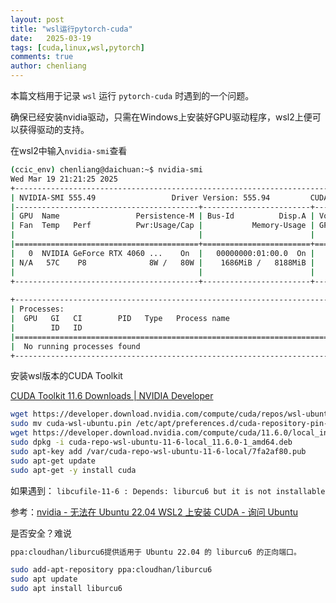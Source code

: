```yaml
---
layout: post
title: "wsl运行pytorch-cuda"
date:   2025-03-19
tags: [cuda,linux,wsl,pytorch]
comments: true
author: chenliang
---
```


本篇文档用于记录 `wsl` 运行 `pytorch-cuda` 时遇到的一个问题。

<!-- more -->

确保已经安装nvidia驱动，只需在Windows上安装好GPU驱动程序，wsl2上便可以获得驱动的支持。

在wsl2中输入`nvidia-smi`查看

```bash
(ccic_env) chenliang@daichuan:~$ nvidia-smi
Wed Mar 19 21:21:25 2025       
+-----------------------------------------------------------------------------------------+
| NVIDIA-SMI 555.49                 Driver Version: 555.94         CUDA Version: 12.5     |
|-----------------------------------------+------------------------+----------------------+
| GPU  Name                 Persistence-M | Bus-Id          Disp.A | Volatile Uncorr. ECC |
| Fan  Temp   Perf          Pwr:Usage/Cap |           Memory-Usage | GPU-Util  Compute M. |
|                                         |                        |               MIG M. |
|=========================================+========================+======================|
|   0  NVIDIA GeForce RTX 4060 ...    On  |   00000000:01:00.0  On |                  N/A |
| N/A   57C    P8              8W /   80W |    1686MiB /   8188MiB |     34%      Default |
|                                         |                        |                  N/A |
+-----------------------------------------+------------------------+----------------------+
                                                                                         
+-----------------------------------------------------------------------------------------+
| Processes:                                                                              |
|  GPU   GI   CI        PID   Type   Process name                              GPU Memory |
|        ID   ID                                                               Usage      |
|=========================================================================================|
|  No running processes found                                                             |
+-----------------------------------------------------------------------------------------+
```

安装wsl版本的CUDA Toolkit

[CUDA Toolkit 11.6 Downloads | NVIDIA Developer](https://developer.nvidia.com/cuda-11-6-0-download-archive?target_os=Linux&target_arch=x86_64&Distribution=WSL-Ubuntu&target_version=2.0&target_type=deb_local)

```bash
wget https://developer.download.nvidia.com/compute/cuda/repos/wsl-ubuntu/x86_64/cuda-wsl-ubuntu.pin
sudo mv cuda-wsl-ubuntu.pin /etc/apt/preferences.d/cuda-repository-pin-600
wget https://developer.download.nvidia.com/compute/cuda/11.6.0/local_installers/cuda-repo-wsl-ubuntu-11-6-local_11.6.0-1_amd64.deb
sudo dpkg -i cuda-repo-wsl-ubuntu-11-6-local_11.6.0-1_amd64.deb
sudo apt-key add /var/cuda-repo-wsl-ubuntu-11-6-local/7fa2af80.pub
sudo apt-get update
sudo apt-get -y install cuda
```

如果遇到： `libcufile-11-6 : Depends: liburcu6 but it is not installable`

参考：[nvidia - 无法在 Ubuntu 22.04 WSL2 上安装 CUDA - 询问 Ubuntu](https://askubuntu.com/questions/1407962/unable-to-install-cuda-on-ubuntu-22-04-wsl2)

是否安全？难说

```bash
ppa:cloudhan/liburcu6提供适用于 Ubuntu 22.04 的 liburcu6 的正向端口。

sudo add-apt-repository ppa:cloudhan/liburcu6
sudo apt update
sudo apt install liburcu6
```

